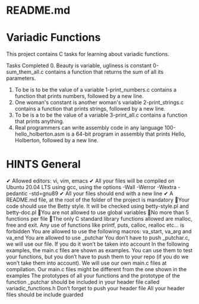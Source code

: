 # README.md
# Variadic Functions
This project contains C tasks for learning about variadic functions.

Tasks Completed
 0. Beauty is variable, ugliness is constant
0-sum_them_all.c contains a function that returns the sum of all its parameters.
 1. To be is to be the value of a variable
1-print_numbers.c contains a function that prints numbers, followed by a new line.
 2. One woman's constant is another woman's variable
2-print_strings.c contains a function that prints strings, followed by a new line.
 3. To be is a to be the value of a variable
3-print_all.c contains a function that prints anything.
 4. Real programmers can write assembly code in any language
100-hello_holberton.asm is a 64-bit program in assembly that prints Hello, Holberton, followed by a new line.
# HINTS General
✔ Allowed editors: vi, vim, emacs
✔ All your files will be compiled on Ubuntu 20.04 LTS using gcc, using the options -Wall -Werror -Wextra -pedantic -std=gnu89
✔ All your files should end with a new line
✔ A README.md file, at the root of the folder of the project is mandatory
🧨Your code should use the Betty style. It will be checked using betty-style.pl and betty-doc.pl
🧨You are not allowed to use global variables
🎈No more than 5 functions per file
🎈The only C standard library functions allowed are malloc, free and exit. Any use of functions like printf, puts, calloc, realloc etc… is forbidden
You are allowed to use the following macros: va_start, va_arg and va_end
You are allowed to use _putchar
You don’t have to push _putchar.c, we will use our file. If you do it won’t be taken into account
In the following examples, the main.c files are shown as examples. You can use them to test your functions, but you don’t have to push them to your repo (if you do we won’t take them into account). We will use our own main.c files at compilation. Our main.c files might be different from the one shown in the examples
The prototypes of all your functions and the prototype of the function _putchar should be included in your header file called variadic_functions.h
Don’t forget to push your header file
All your header files should be include guarded
